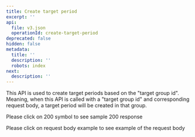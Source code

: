 ```yaml
---
title: Create target period
excerpt: ''
api:
  file: v3.json
  operationId: create-target-period
deprecated: false
hidden: false
metadata:
  title: ''
  description: ''
  robots: index
next:
  description: ''
---
```

This API is used to create target periods based on the "target group id". Meaning, when this API is called with a "target group id" and corresponding request body, a target period will be created in that group.

Please click on 200 symbol to see sample 200 response

Please click on request body example to see example of the request body